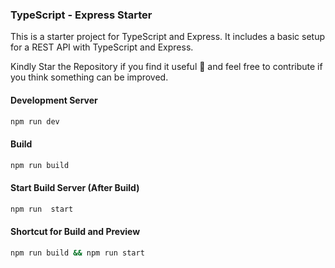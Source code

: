 ### TypeScript - Express Starter

This is a starter project for TypeScript and Express. It includes a basic setup for a REST API with TypeScript and Express.

Kindly Star the Repository if you find it useful 🌟 and feel free to contribute if you think something can be improved.

#### Development Server

```bash
npm run dev
```

#### Build

```bash
npm run build
```

#### Start Build Server (After Build)

```bash
npm run  start
```

#### Shortcut for Build and Preview

```bash
npm run build && npm run start
```
